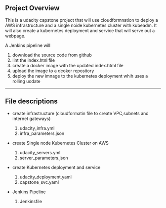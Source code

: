 ## Project Overview

This is a udacity capstone project that will use
cloudformnation to deploy a AWS infrastructure and a single noide kubernetes cluster with kubeadm. It will also create a kubernetes deployment and service that will serve out a webpage.

A Jenkins pipeline will 
1. download the source code from github
2. lint the index.htnl file
3. create a docker image with the updated index.html file
4. upload the image to a dcoker repository
5. deploy the new imnage to the kubernetes deployment whih uses a rolling uodate


---

## File descriptions

* create infrastructure (cloudformatin file to create VPC,subnets and internet gateways)
    1. udacity_infra.yml
    2. infra_parameters.json

* create Single node Kubernetes Cluster on AWS
  1. udacity_servers.yml
  2. server_parameters.json
  
* create Kubernetes deployment and service
  1. udacity_deployment.yaml
  2. capstone_svc.yaml

*  Jenkins Pipeline
    1. Jenkinsfile


